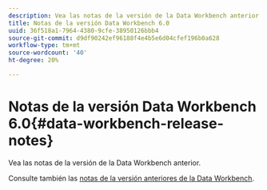 ```yaml
---
description: Vea las notas de la versión de la Data Workbench anterior.
title: Notas de la versión Data Workbench 6.0
uuid: 36f518a1-7964-4380-9cfe-38950126bbb4
source-git-commit: d9df90242ef96188f4e4b5e6d04cfef196b0a628
workflow-type: tm+mt
source-wordcount: '40'
ht-degree: 20%

---
```



# Notas de la versión Data Workbench 6.0{#data-workbench-release-notes}

Vea las notas de la versión de la Data Workbench anterior.

Consulte también las [notas de la versión anteriores de la Data Workbench](https://docs.adobe.com/content/help/en/data-workbench/using/release-notes/c-release-notes-insight-600.html).
